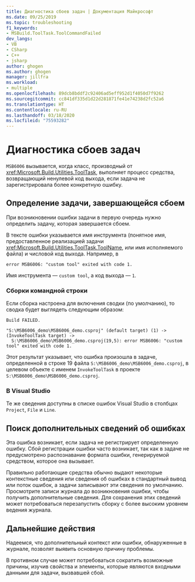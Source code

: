 ```yaml
---
title: Диагностика сбоев задач | Документация Майкрософт
ms.date: 09/25/2019
ms.topic: troubleshooting
f1_keywords:
- MSBuild.ToolTask.ToolCommandFailed
dev_langs:
- VB
- CSharp
- C++
- jsharp
author: ghogen
ms.author: ghogen
manager: jillfra
ms.workload:
- multiple
ms.openlocfilehash: 89dcb8bddf2c92406ad5eff952d1f4050d7f9262
ms.sourcegitcommit: cc841df335d1d22d281871fe41e74238d2fc52a6
ms.translationtype: HT
ms.contentlocale: ru-RU
ms.lasthandoff: 03/18/2020
ms.locfileid: "75593282"
---
```

# <a name="diagnosing-task-failures"></a>Диагностика сбоев задач

`MSB6006` вызывается, когда класс, производный от <xref:Microsoft.Build.Utilities.ToolTask>, выполняет процесс средства, возвращающий ненулевой код выхода, если задача не зарегистрировала более конкретную ошибку.

## <a name="identifying-the-failing-task"></a>Определение задачи, завершающейся сбоем

При возникновении ошибки задачи в первую очередь нужно определить задачу, которая завершается сбоем.

В тексте ошибки указывается имя инструмента (понятное имя, предоставленное реализацией задачи <xref:Microsoft.Build.Utilities.ToolTask.ToolName>, или имя исполняемого файла) и числовой код выхода. Например, в

```text
error MSB6006: "custom tool" exited with code 1.
```

Имя инструмента — `custom tool`, а код выхода — `1`.

### <a name="command-line-builds"></a>Сборки командной строки

Если сборка настроена для включения сводки (по умолчанию), то сводка будет выглядеть следующим образом:

```text
Build FAILED.

"S:\MSB6006_demo\MSB6006_demo.csproj" (default target) (1) ->
(InvokeToolTask target) ->
  S:\MSB6006_demo\MSB6006_demo.csproj(19,5): error MSB6006: "custom tool" exited with code 1.
```

Этот результат указывает, что ошибка произошла в задаче, определенной в строке 19 файла `S:\MSB6006_demo\MSB6006_demo.csproj`, в целевом объекте с именем `InvokeToolTask` в проекте `S:\MSB6006_demo\MSB6006_demo.csproj`.

### <a name="in-visual-studio"></a>В Visual Studio

Те же сведения доступны в списке ошибок Visual Studio в столбцах `Project`, `File` и `Line`.

## <a name="finding-more-failure-information"></a>Поиск дополнительных сведений об ошибках

Эта ошибка возникает, если задача не регистрирует определенную ошибку. Сбой регистрации ошибки часто возникает, так как в задаче не предусмотрено распознавание формата ошибки, генерируемой средством, которое она вызывает.

Правильно работающие средства обычно выдают некоторые контекстные сведения или сведения об ошибках в стандартный вывод или поток ошибок, а задачи записывают эти сведения по умолчанию. Просмотрите записи журнала до возникновения ошибки, чтобы получить дополнительные сведения. Для сохранения этих сведений может потребоваться перезапустить сборку с более высоким уровнем ведения журнала.

## <a name="next-steps"></a>Дальнейшие действия

Надеемся, что дополнительный контекст или ошибки, обнаруженные в журнале, позволят выявить основную причину проблемы.

В противном случае может потребоваться сократить возможные причины, изучив свойства и элементы, которые являются входными данными для задачи, вызвавшей сбой.
